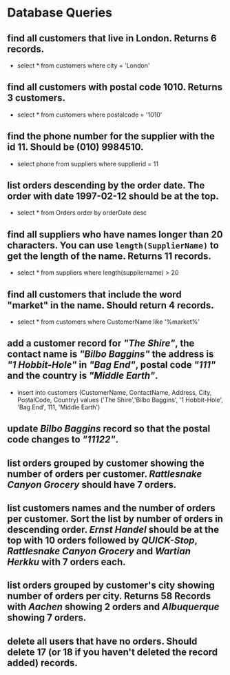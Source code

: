 # Database Queries

## find all customers that live in London. Returns 6 records.

  * select * from customers where city = 'London'

## find all customers with postal code 1010. Returns 3 customers.

  * select * from customers where postalcode = '1010'

## find the phone number for the supplier with the id 11. Should be (010) 9984510.

  * select phone from suppliers where supplierid = 11

## list orders descending by the order date. The order with date 1997-02-12 should be at the top.

  * select * from Orders order by orderDate desc

## find all suppliers who have names longer than 20 characters. You can use `length(SupplierName)` to get the length of the name. Returns 11 records.

  * select * from suppliers where length(suppliername) > 20

## find all customers that include the word "market" in the name. Should return 4 records.

  * select * from customers where CustomerName like '%market%'

## add a customer record for _"The Shire"_, the contact name is _"Bilbo Baggins"_ the address is _"1 Hobbit-Hole"_ in _"Bag End"_, postal code _"111"_ and the country is _"Middle Earth"_.

  * insert into customers (CustomerName, ContactName, Address, City, PostalCode, Country) values ('The Shire','Bilbo Baggins', '1 Hobbit-Hole', 'Bag End', 111, 'Middle Earth') 

## update _Bilbo Baggins_ record so that the postal code changes to _"11122"_.



## list orders grouped by customer showing the number of orders per customer. _Rattlesnake Canyon Grocery_ should have 7 orders.



## list customers names and the number of orders per customer. Sort the list by number of orders in descending order. _Ernst Handel_ should be at the top with 10 orders followed by _QUICK-Stop_, _Rattlesnake Canyon Grocery_ and _Wartian Herkku_ with 7 orders each.



## list orders grouped by customer's city showing number of orders per city. Returns 58 Records with _Aachen_ showing 2 orders and _Albuquerque_ showing 7 orders.



## delete all users that have no orders. Should delete 17 (or 18 if you haven't deleted the record added) records.
